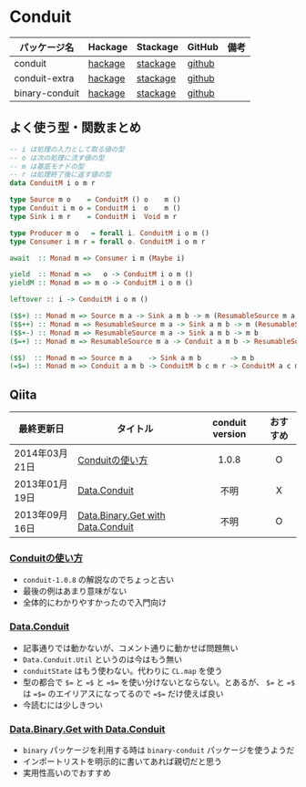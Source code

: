 # Conduit

パッケージ名 | Hackage | Stackage | GitHub | 備考
-------------|---------|----------|--------|-----
conduit | [hackage](http://hackage.haskell.org/package/conduit) | [stackage](https://www.stackage.org/package/conduit) | [github](https://github.com/snoyberg/conduit/tree/master/conduit)
conduit-extra | [hackage](https://hackage.haskell.org/package/conduit-extra) | [stackage](https://www.stackage.org/package/conduit-extra) | [github](https://github.com/snoyberg/conduit/tree/master/conduit-extra)
binary-conduit | [hackage](https://github.com/qnikst/binary-conduit/) | [stackage](https://www.stackage.org/package/binary-conduit) | [github](https://hackage.haskell.org/package/binary-conduit)

## よく使う型・関数まとめ

```hs
-- i は処理の入力として取る値の型
-- o は次の処理に流す値の型
-- m は基底モナドの型
-- r は処理終了後に返す値の型
data ConduitM i o m r
```

```hs
type Source m o    = ConduitM () o    m ()
type Conduit i m o = ConduitM i  o    m ()
type Sink i m r    = ConduitM i  Void m r
```

```hs
type Producer m o   = forall i. ConduitM i o m ()
type Consumer i m r = forall o. ConduitM i o m r
```

```hs
await  :: Monad m => Consumer i m (Maybe i)

yield  :: Monad m =>   o -> ConduitM i o m ()
yieldM :: Monad m => m o -> ConduitM i o m ()

leftover :: i -> ConduitM i o m ()
```

```hs
($$+) :: Monad m => Source m a -> Sink a m b -> m (ResumableSource m a, b)
($$++) :: Monad m => ResumableSource m a -> Sink a m b -> m (ResumableSource m a, b)
($$+-) :: Monad m => ResumableSource m a -> Sink a m b -> m b
($=+) :: Monad m => ResumableSource m a -> Conduit a m b -> ResumableSource m b
```

```hs
($$)  :: Monad m => Source m a    -> Sink a m b       -> m b
(=$=) :: Monad m => Conduit a m b -> ConduitM b c m r -> ConduitM a c m r
```

## Qiita

最終更新日 | タイトル | conduit version | おすすめ
-----------|----------|:---------------:|:----------:
2014年03月21日 | [Conduitの使い方](https://qiita.com/siphilia_rn/items/f3d8d83496a8eab65274) | 1.0.8 | O
2013年01月19日 | [Data.Conduit](https://qiita.com/hiratara/items/0c5af17feeae5c03479e) | 不明 | X
2013年09月16日 | [Data.Binary.Get with Data.Conduit](https://qiita.com/liquid_amber/items/7c69271ae5c19beee383) | 不明 | O

### [Conduitの使い方](https://qiita.com/siphilia_rn/items/f3d8d83496a8eab65274)

- `conduit-1.0.8` の解説なのでちょっと古い
- 最後の例はあまり意味がない
- 全体的にわかりやすかったので入門向け

### [Data.Conduit](https://qiita.com/hiratara/items/0c5af17feeae5c03479e)

- 記事通りでは動かないが、コメント通りに動かせば問題無い
- `Data.Conduit.Util` というのは今はもう無い
- `conduitState` はもう使わない。代わりに `CL.map` を使う
- 型の都合で `$=` と `=$` と `=$=` を使い分けないとならない。とあるが、 `$=` と `=$` は `=$=` のエイリアスになってるので `=$=` だけ使えば良い
- 今読むには少しきつい

### [Data.Binary.Get with Data.Conduit](https://qiita.com/liquid_amber/items/7c69271ae5c19beee383)

- `binary` パッケージを利用する時は `binary-conduit` パッケージを使うようだ
- インポートリストを明示的に書いてあれば親切だと思う
- 実用性高いのでおすすめ